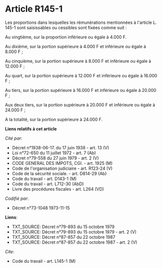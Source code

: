 # Article R145-1

Les proportions dans lesquelles les rémunérations mentionnées à l'article L. 145-1 sont saisissables ou cessibles sont fixées
comme suit :

Au vingtième, sur la proportion inférieure ou égale à 4.000 F.

Au dixième, sur la portion supérieure à 4.000 F et inférieure ou égale à 8.000 F ;

Au cinquième, sur la portion supérieure à 8.000 F et inférieure ou égale à 12.000 F ;

Au quart, sur la portion supérieure à 12.000 F et inférieure ou égale à 16.000 F ;

Au tiers, sur la portion supérieure à 16.000 F et inférieure ou égale à 20.000 F ;

Aux deux tiers, sur la portion supérieure à 20.000 F et inférieure ou égale à 24.000 F ;

A la totalité, sur la portion supérieure à 24.000 F.

**Liens relatifs à cet article**

_Cité par_:

  - Décret n°1938-06-17. du 17 juin 1938 - art. 13 (V)
  - Loi n°72-650 du 11 juillet 1972 - art. 7 (Ab)
  - Décret n°79-558 du 27 juin 1979 - art. 2 (V)
  - CODE GENERAL DES IMPOTS, CGI. - art. 1925 (M)
  - Code de l'organisation judiciaire - art. R123-24 (V)
  - Code de la sécurité sociale. - art. D814-29 (Ab)
  - Code du travail - art. D143-1 (M)
  - Code du travail - art. L712-30 (AbD)
  - Livre des procédures fiscales - art. L264 (VD)

_Codifié par_:

  - Décret n°73-1048 1973-11-15

**Liens**:

  - TXT_SOURCE: Décret n°79-893 du 15 octobre 1979
  - TXT_SOURCE: Décret n°79-893 du 15 octobre 1979 - art. 2 (V)
  - TXT_SOURCE: Décret n°87-857 du 22 octobre 1987
  - TXT_SOURCE: Décret n°87-857 du 22 octobre 1987 - art. 2 (V)

_Cite_:

  - Code du travail - art. L145-1 (M)
